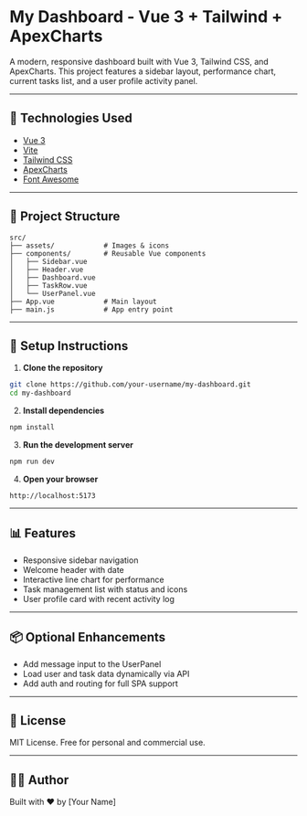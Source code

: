 # My Dashboard - Vue 3 + Tailwind + ApexCharts

A modern, responsive dashboard built with Vue 3, Tailwind CSS, and ApexCharts. This project features a sidebar layout, performance chart, current tasks list, and a user profile activity panel.

---

## 🔧 Technologies Used

- [Vue 3](https://vuejs.org/)
- [Vite](https://vitejs.dev/)
- [Tailwind CSS](https://tailwindcss.com/)
- [ApexCharts](https://apexcharts.com/)
- [Font Awesome](https://fontawesome.com/)

---

## 📁 Project Structure

```
src/
├── assets/            # Images & icons
├── components/        # Reusable Vue components
│   ├── Sidebar.vue
│   ├── Header.vue
│   ├── Dashboard.vue
│   ├── TaskRow.vue
│   └── UserPanel.vue
├── App.vue            # Main layout
├── main.js            # App entry point
```

---

## 🚀 Setup Instructions

1. **Clone the repository**
```bash
git clone https://github.com/your-username/my-dashboard.git
cd my-dashboard
```

2. **Install dependencies**
```bash
npm install
```

3. **Run the development server**
```bash
npm run dev
```

4. **Open your browser**
```
http://localhost:5173
```

---

## 📊 Features

- Responsive sidebar navigation
- Welcome header with date
- Interactive line chart for performance
- Task management list with status and icons
- User profile card with recent activity log

---

## 📦 Optional Enhancements

- Add message input to the UserPanel
- Load user and task data dynamically via API
- Add auth and routing for full SPA support

---

## 📝 License

MIT License. Free for personal and commercial use.

---

## 👨‍💻 Author

Built with ❤️ by [Your Name]
